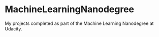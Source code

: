 # MachineLearningNanodegree
My projects completed as part of the Machine Learning Nanodegree at Udacity.
